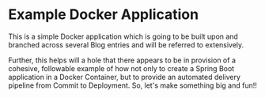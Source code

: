 # Example Docker Application
This is a simple Docker application which is going to be built upon and branched across several Blog entries and will be referred to extensively.

Further, this helps will a hole that there appears to be in provision of a cohesive, followable example of how not only to create a Spring Boot application in a Docker Container, but to provide an automated delivery pipeline from Commit to Deployment.  So, let's make something big and fun!!